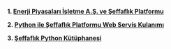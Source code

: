 **1. [Enerji Piyasaları İşletme A.Ş. ve Şeffaflık Platformu](https://nurisensoy.github.io/seffaflikplatformu/nedir)**

**2. [Python ile Şeffaflık Platformu Web Servis Kulanımı](https://nurisensoy.github.io/seffaflikplatformu/ornek_istek)**

**3. [Şeffaflık Python Kütüphanesi](https://nurisensoy.github.io/seffaflik/)**

